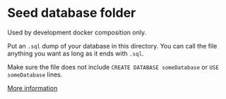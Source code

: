 # Seed database folder

Used by development docker composition only.

Put an `.sql` dump of your database in this directory. You can call the
file anything you want as long as it ends with `.sql`.

Make sure the file does not include `CREATE DATABASE someDatabase` or
`USE someDatabase` lines.

[More information](https://github.com/specify/specify7/wiki/Docker-Workflow-for-Development)
